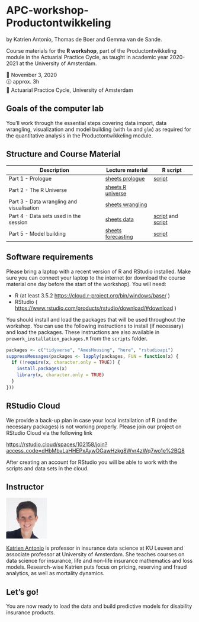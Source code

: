 
# APC-workshop-Productontwikkeling

by Katrien Antonio, Thomas de Boer and Gemma van de Sande.

Course materials for the **R workshop**, part of the Productontwikkeling
module in the Actuarial Practice Cycle, as taught in academic year
2020-2021 at the University of Amsterdam.

📆 November 3, 2020 <br> 🕧 approx. 3h <br> 📌 Actuarial Practice Cycle,
University of Amsterdam

## Goals of the computer lab

You’ll work through the essential steps covering data import, data
wrangling, visualization and model building (with `lm` and `glm`) as
required for the quantitative analysis in the Productontwikkeling
module.

## Structure and Course Material

| Description                               | Lecture material                                                                                                                                     | R script                                                                                                                                                                                                              |
| ----------------------------------------- | ---------------------------------------------------------------------------------------------------------------------------------------------------- | --------------------------------------------------------------------------------------------------------------------------------------------------------------------------------------------------------------------- |
| Part 1 - Prologue                         | [sheets prologue](https://katrienantonio.github.io/APC-workshop-Productontwikkeling/sheets/APC_productontwikkeling_college_2.html#prologue)          | [script](https://katrienantonio.github.io/APC-workshop-Productontwikkeling/scripts/0_getting_started.R)                                                                                                               |
| Part 2 - The R Universe                   | [sheets R universe](https://katrienantonio.github.io/APC-workshop-Productontwikkeling/sheets/APC_productontwikkeling_college_2.html#universe)        |                                                                                                                                                                                                                       |
| Part 3 - Data wrangling and visualisation | [sheets wrangling](https://katrienantonio.github.io/APC-workshop-Productontwikkeling/sheets/APC_productontwikkeling_college_2.html#wrangling)        |                                                                                                                                                                                                                       |
| Part 4 - Data sets used in the session    | [sheets data](https://katrienantonio.github.io/APC-workshop-Productontwikkeling/sheets/APC_productontwikkeling_college_2.html#data-sets)             | [script](https://katrienantonio.github.io/APC-workshop-Productontwikkeling/scripts/1_data_sets_MTPL_Ames.R) and [script](https://katrienantonio.github.io/APC-workshop-Productontwikkeling/scripts/2_data_sets_AOV.R) |
| Part 5 - Model building                   | [sheets forecasting](https://katrienantonio.github.io/APC-workshop-Productontwikkeling/sheets/APC_productontwikkeling_college_2.html#model-building) | [script](https://katrienantonio.github.io/APC-workshop-Productontwikkeling/scripts/3_model_building.R)                                                                                                                |

## Software requirements

Please bring a laptop with a recent version of R and RStudio installed.
Make sure you can connect your laptop to the internet (or download the
course material one day before the start of the workshop). You will
need:

  - R (at least 3.5.2 <https://cloud.r-project.org/bin/windows/base/> )
  - RStudio (
    <https://www.rstudio.com/products/rstudio/download/#download> )

You should install and load the packages that will be used throughout
the workshop. You can use the following instructions to install (if
necessary) and load the packages. These instructions are also available
in `prework_installation_packages.R` from the `scripts` folder.

``` r
packages <- c("tidyverse", "AmesHousing", "here", "rstudioapi")
suppressMessages(packages <- lapply(packages, FUN = function(x) {
  if (!require(x, character.only = TRUE)) {
    install.packages(x)
    library(x, character.only = TRUE)
  }
}))
```

## RStudio Cloud

We provide a back-up plan in case your local installation of R (and the
necessary packages) is not working properly. Please join our project on
RStudio Cloud via the following link

<https://rstudio.cloud/spaces/102158/join?access_code=dHbMbvLaHHEPxAywOGawHzkg8Wvr4zWq7wo1e%2BQ8>

After creating an account for RStudio you will be able to work with the
scripts and data sets in the cloud.

## Instructor

<img src="img/Katrien.jpg" width="110"/>

<p align="justify">

[Katrien Antonio](https://katrienantonio.github.io/) is professor in
insurance data science at KU Leuven and associate professor at
University of Amsterdam. She teaches courses on data science for
insurance, life and non-life insurance mathematics and loss models.
Research-wise Katrien puts focus on pricing, reserving and fraud
analytics, as well as mortality dynamics.

## Let’s go\!

You are now ready to load the data and build predictive models for
disability insurance products.
